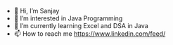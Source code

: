 - 👋 Hi, I’m Sanjay
- 👀 I’m interested in Java Programming
- 🌱 I’m currently learning Excel and DSA in Java
- 📫 How to reach me https://www.linkedin.com/feed/

<!---
Hardwork Always Beat Talent
-Guy Sensei
--->
